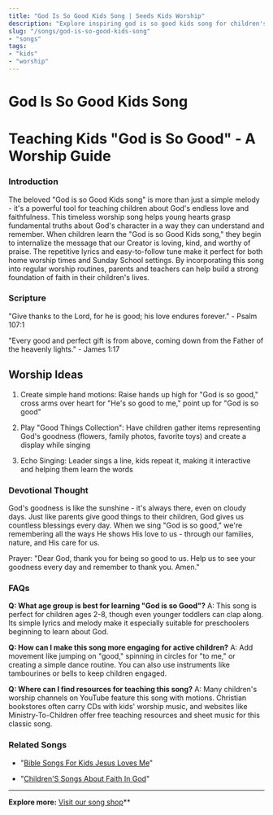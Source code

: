 ```yaml
---
title: "God Is So Good Kids Song | Seeds Kids Worship"
description: "Explore inspiring god is so good kids song for children's worship and faith development. Biblical music resources for families and ministry."
slug: "/songs/god-is-so-good-kids-song"
- "songs"
tags:
- "kids"
- "worship"
---
```


# God Is So Good Kids Song

# Teaching Kids "God is So Good" - A Worship Guide

### Introduction
The beloved "God is so Good Kids song" is more than just a simple melody - it's a powerful tool for teaching children about God's endless love and faithfulness. This timeless worship song helps young hearts grasp fundamental truths about God's character in a way they can understand and remember. When children learn the "God is so Good Kids song," they begin to internalize the message that our Creator is loving, kind, and worthy of praise. The repetitive lyrics and easy-to-follow tune make it perfect for both home worship times and Sunday School settings. By incorporating this song into regular worship routines, parents and teachers can help build a strong foundation of faith in their children's lives.

### Scripture
"Give thanks to the Lord, for he is good; his love endures forever." - Psalm 107:1

"Every good and perfect gift is from above, coming down from the Father of the heavenly lights." - James 1:17

## Worship Ideas
1. Create simple hand motions: Raise hands up high for "God is so good," cross arms over heart for "He's so good to me," point up for "God is so good"

2. Play "Good Things Collection": Have children gather items representing God's goodness (flowers, family photos, favorite toys) and create a display while singing

3. Echo Singing: Leader sings a line, kids repeat it, making it interactive and helping them learn the words

### Devotional Thought
God's goodness is like the sunshine - it's always there, even on cloudy days. Just like parents give good things to their children, God gives us countless blessings every day. When we sing "God is so good," we're remembering all the ways He shows His love to us - through our families, nature, and His care for us.

Prayer: "Dear God, thank you for being so good to us. Help us to see your goodness every day and remember to thank you. Amen."

### FAQs

**Q: What age group is best for learning "God is so Good"?**
A: This song is perfect for children ages 2-8, though even younger toddlers can clap along. Its simple lyrics and melody make it especially suitable for preschoolers beginning to learn about God.

**Q: How can I make this song more engaging for active children?**
A: Add movement like jumping on "good," spinning in circles for "to me," or creating a simple dance routine. You can also use instruments like tambourines or bells to keep children engaged.

**Q: Where can I find resources for teaching this song?**
A: Many children's worship channels on YouTube feature this song with motions. Christian bookstores often carry CDs with kids' worship music, and websites like Ministry-To-Children offer free teaching resources and sheet music for this classic song.

### Related Songs

- "[Bible Songs For Kids Jesus Loves Me](/songs/bible-songs-for-kids-jesus-loves-me/)"

- "[Children'S Songs About Faith In God](/songs/children-s-songs-about-faith-in-god/)"

---

**Explore more:** [Visit our song shop](https://seedskidsworship.com/shop)**

<!-- Schema Markup -->
<script type="application/ld+json">
{
  "@context": "https://schema.org",
  "@type": "MusicRecording",
  "name": "God Is So Good Kids Song",
  "byArtist": {
    "@type": "MusicGroup",
    "name": "Seeds Kids Worship"
  },
  "isFamilyFriendly": true,
  "url": "https://seedskidsworship.com/songs/god-is-so-good-kids-song/"
}
</script>
